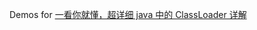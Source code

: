 Demos for [一看你就懂，超详细 java 中的 ClassLoader 详解](http://blog.csdn.net/briblue/article/details/54973413)

